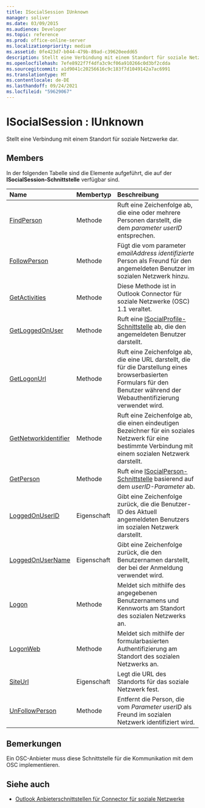 ```yaml
---
title: ISocialSession IUnknown
manager: soliver
ms.date: 03/09/2015
ms.audience: Developer
ms.topic: reference
ms.prod: office-online-server
ms.localizationpriority: medium
ms.assetid: 0fe423d7-b044-479b-89ad-c39620eedd65
description: Stellt eine Verbindung mit einem Standort für soziale Netzwerke dar.
ms.openlocfilehash: 7efe8922f7f4dfa3c9cf06a910266c0d3bf2cdda
ms.sourcegitcommit: a1d9041c20256616c9c183f7d1049142a7ac6991
ms.translationtype: MT
ms.contentlocale: de-DE
ms.lasthandoff: 09/24/2021
ms.locfileid: "59629067"
---
```

# <a name="isocialsession--iunknown"></a>ISocialSession : IUnknown

Stellt eine Verbindung mit einem Standort für soziale Netzwerke dar.
  
## <a name="members"></a>Members

In der folgenden Tabelle sind die Elemente aufgeführt, die auf der **ISocialSession-Schnittstelle** verfügbar sind. 
  
|**Name**|**Membertyp**|**Beschreibung**|
|:-----|:-----|:-----|
|[FindPerson](isocialsession-findperson.md) <br/> |Methode  <br/> |Ruft eine Zeichenfolge ab, die eine oder mehrere Personen darstellt, die dem  _parameter userID_ entsprechen.  <br/> |
|[FollowPerson](isocialsession-followperson.md) <br/> |Methode  <br/> |Fügt die vom parameter  _emailAddress identifizierte_ Person als Freund für den angemeldeten Benutzer im sozialen Netzwerk hinzu.  <br/> |
|[GetActivities](isocialsession-getactivities.md) <br/> |Methode  <br/> |Diese Methode ist in Outlook Connector für soziale Netzwerke (OSC) 1.1 veraltet.  <br/> |
|[GetLoggedOnUser](isocialsession-getloggedonuser.md) <br/> |Methode  <br/> |Ruft eine [ISocialProfile-Schnittstelle](isocialprofileisocialperson.md) ab, die den angemeldeten Benutzer darstellt.  <br/> |
|[GetLogonUrl](isocialsession-getlogonurl.md) <br/> |Methode  <br/> |Ruft eine Zeichenfolge ab, die eine URL darstellt, die für die Darstellung eines browserbasierten Formulars für den Benutzer während der Webauthentifizierung verwendet wird.  <br/> |
|[GetNetworkIdentifier](isocialsession-getnetworkidentifier.md) <br/> |Methode  <br/> |Ruft eine Zeichenfolge ab, die einen eindeutigen Bezeichner für ein soziales Netzwerk für eine bestimmte Verbindung mit einem sozialen Netzwerk darstellt.  <br/> |
|[GetPerson](isocialsession-getperson.md) <br/> |Methode  <br/> |Ruft eine [ISocialPerson-Schnittstelle](isocialpersoniunknown.md) basierend auf dem  _userID-Parameter_ ab.  <br/> |
|[LoggedOnUserID](isocialsession-loggedonuserid.md) <br/> |Eigenschaft  <br/> |Gibt eine Zeichenfolge zurück, die die Benutzer-ID des Aktuell angemeldeten Benutzers im sozialen Netzwerk darstellt.  <br/> |
|[LoggedOnUserName](isocialsession-loggedonusername.md) <br/> |Eigenschaft  <br/> |Gibt eine Zeichenfolge zurück, die den Benutzernamen darstellt, der bei der Anmeldung verwendet wird.  <br/> |
|[Logon](isocialsession-logon.md) <br/> |Methode  <br/> |Meldet sich mithilfe des angegebenen Benutzernamens und Kennworts am Standort des sozialen Netzwerks an.  <br/> |
|[LogonWeb](isocialsession-logonweb.md) <br/> |Methode  <br/> |Meldet sich mithilfe der formularbasierten Authentifizierung am Standort des sozialen Netzwerks an.  <br/> |
|[SiteUrl](isocialsession-siteurl.md) <br/> |Eigenschaft  <br/> |Legt die URL des Standorts für das soziale Netzwerk fest.  <br/> |
|[UnFollowPerson](isocialsession-unfollowperson.md) <br/> |Methode  <br/> |Entfernt die Person, die vom  _Parameter userID_ als Freund im sozialen Netzwerk identifiziert wird.  <br/> |
   
## <a name="remarks"></a>Bemerkungen

Ein OSC-Anbieter muss diese Schnittstelle für die Kommunikation mit dem OSC implementieren.
  
## <a name="see-also"></a>Siehe auch

- [Outlook Anbieterschnittstellen für Connector für soziale Netzwerke](outlook-social-connector-provider-interfaces.md)

